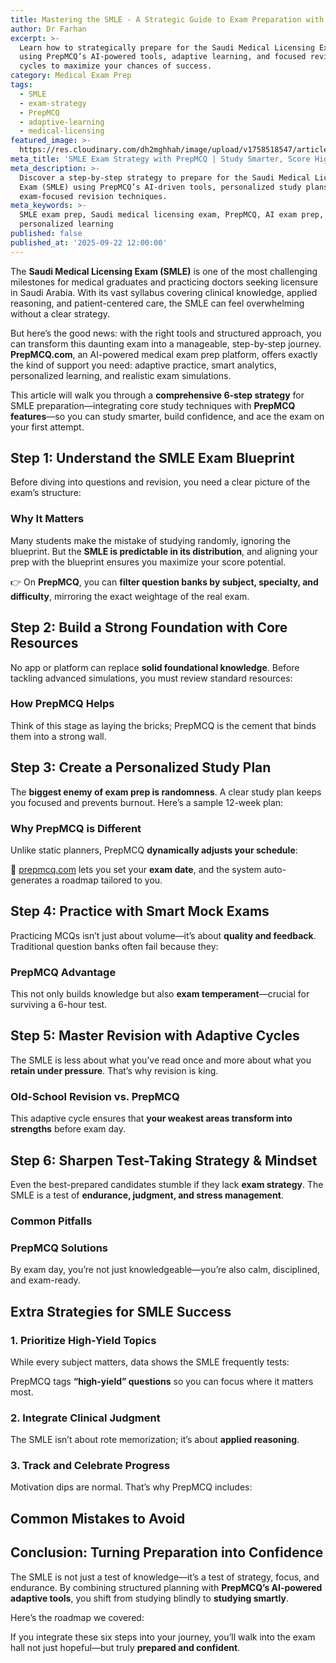 ```yaml
---
title: Mastering the SMLE - A Strategic Guide to Exam Preparation with PrepMCQ
author: Dr Farhan
excerpt: >-
  Learn how to strategically prepare for the Saudi Medical Licensing Exam (SMLE)
  using PrepMCQ’s AI-powered tools, adaptive learning, and focused revision
  cycles to maximize your chances of success.
category: Medical Exam Prep
tags:
  - SMLE
  - exam-strategy
  - PrepMCQ
  - adaptive-learning
  - medical-licensing
featured_image: >-
  https://res.cloudinary.com/dh2mghhah/image/upload/v1758518547/articles/smle_prepmcq.png
meta_title: 'SMLE Exam Strategy with PrepMCQ | Study Smarter, Score Higher'
meta_description: >-
  Discover a step-by-step strategy to prepare for the Saudi Medical Licensing
  Exam (SMLE) using PrepMCQ’s AI-driven tools, personalized study plans, and
  exam-focused revision techniques.
meta_keywords: >-
  SMLE exam prep, Saudi medical licensing exam, PrepMCQ, AI exam prep,
  personalized learning
published: false
published_at: '2025-09-22 12:00:00'
---
```

The **Saudi Medical Licensing Exam (SMLE)** is one of the most challenging milestones for medical graduates and practicing doctors seeking licensure in Saudi Arabia. With its vast syllabus covering clinical knowledge, applied reasoning, and patient-centered care, the SMLE can feel overwhelming without a clear strategy.

But here’s the good news: with the right tools and structured approach, you can transform this daunting exam into a manageable, step-by-step journey. **PrepMCQ.com**, an AI-powered medical exam prep platform, offers exactly the kind of support you need: adaptive practice, smart analytics, personalized learning, and realistic exam simulations.

This article will walk you through a **comprehensive 6-step strategy** for SMLE preparation—integrating core study techniques with **PrepMCQ features**—so you can study smarter, build confidence, and ace the exam on your first attempt.

## Step 1: Understand the SMLE Exam Blueprint

  

Before diving into questions and revision, you need a clear picture of the exam’s structure:

### Why It Matters

Many students make the mistake of studying randomly, ignoring the blueprint. But the **SMLE is predictable in its distribution**, and aligning your prep with the blueprint ensures you maximize your score potential.

👉 On **PrepMCQ**, you can **filter question banks by subject, specialty, and difficulty**, mirroring the exact weightage of the real exam.

## Step 2: Build a Strong Foundation with Core Resources

No app or platform can replace **solid foundational knowledge**. Before tackling advanced simulations, you must review standard resources:

### How PrepMCQ Helps

Think of this stage as laying the bricks; PrepMCQ is the cement that binds them into a strong wall.

## Step 3: Create a Personalized Study Plan

The **biggest enemy of exam prep is randomness**. A clear study plan keeps you focused and prevents burnout. Here’s a sample 12-week plan:

### Why PrepMCQ is Different

Unlike static planners, PrepMCQ **dynamically adjusts your schedule**:

🔗 [prepmcq.com](https://prepmcq.com) lets you set your **exam date**, and the system auto-generates a roadmap tailored to you.

## Step 4: Practice with Smart Mock Exams

Practicing MCQs isn’t just about volume—it’s about **quality and feedback**. Traditional question banks often fail because they:

### PrepMCQ Advantage

This not only builds knowledge but also **exam temperament**—crucial for surviving a 6-hour test.

## Step 5: Master Revision with Adaptive Cycles

The SMLE is less about what you’ve read once and more about what you **retain under pressure**. That’s why revision is king.

### Old-School Revision vs. PrepMCQ

This adaptive cycle ensures that **your weakest areas transform into strengths** before exam day.

## Step 6: Sharpen Test-Taking Strategy & Mindset

Even the best-prepared candidates stumble if they lack **exam strategy**. The SMLE is a test of **endurance, judgment, and stress management**.

### Common Pitfalls

### PrepMCQ Solutions

By exam day, you’re not just knowledgeable—you’re also calm, disciplined, and exam-ready.

## Extra Strategies for SMLE Success

### 1\. Prioritize High-Yield Topics

While every subject matters, data shows the SMLE frequently tests:

PrepMCQ tags **“high-yield” questions** so you can focus where it matters most.

### 2\. Integrate Clinical Judgment

The SMLE isn’t about rote memorization; it’s about **applied reasoning**.

### 3\. Track and Celebrate Progress

Motivation dips are normal. That’s why PrepMCQ includes:

## Common Mistakes to Avoid

## Conclusion: Turning Preparation into Confidence

The SMLE is not just a test of knowledge—it’s a test of strategy, focus, and endurance. By combining structured planning with **PrepMCQ’s AI-powered adaptive tools**, you shift from studying blindly to **studying smartly**.

Here’s the roadmap we covered:

If you integrate these six steps into your journey, you’ll walk into the exam hall not just hopeful—but truly **prepared and confident**.
